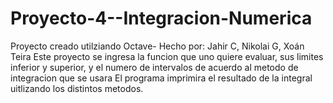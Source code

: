 # Proyecto-4--Integracion-Numerica
Proyecto creado utilziando Octave- Hecho por: Jahir C, Nikolai G, Xoán Teira
Este proyecto se ingresa la funcion que uno quiere evaluar, sus limites inferior y superior, y el numero de intervalos de acuerdo al metodo de integracion que se usara
El programa imprimira el resultado de la integral uitlizando los distintos metodos. 
